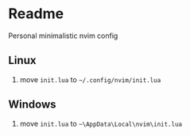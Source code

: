 # Readme

Personal minimalistic nvim config

## Linux
1) move `init.lua` to  `~/.config/nvim/init.lua`

## Windows 
1) move `init.lua` to `~\AppData\Local\nvim\init.lua`

